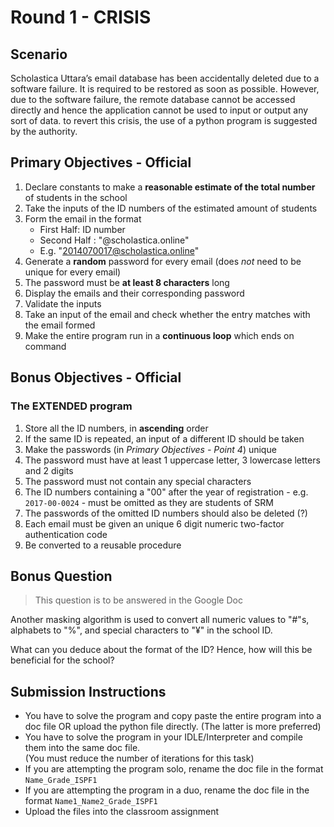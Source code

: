 # Round 1 - CRISIS

## Scenario

Scholastica Uttara’s email database has been accidentally deleted due to a software failure. It is required to be restored as soon as possible. However, due to the software failure, the remote database cannot be accessed directly and hence the application cannot be used to input or output any sort of data. to revert this crisis, the use of a python program is suggested by the authority.

## Primary Objectives - Official

1. Declare constants to make a **reasonable estimate of the total number** of students in the school
2. Take the inputs of the ID numbers of the estimated amount of students
3. Form the email in the format
     - First Half: ID number
     - Second Half : "@scholastica.online"
     - E.g. "2014070017@scholastica.online"
4. Generate a **random** password for every email (does _not_ need to be unique for every email)
5. The password must be **at least 8 characters** long
6. Display the emails and their corresponding password
7. Validate the inputs
8. Take an input of the email and check whether the entry matches with the email formed
9. Make the entire program run in a **continuous loop** which ends on command

## Bonus Objectives - Official

### The EXTENDED program

1. Store all the ID numbers, in **ascending** order
2. If the same ID is repeated, an input of a different ID should be taken
3. Make the passwords (in _Primary Objectives - Point 4_) unique
4. The password must have at least 1 uppercase letter, 3 lowercase letters and 2 digits
5. The password must not contain any special characters
6. The ID numbers containing a "00" after the year of registration - e.g. `2017-00-0024` - must be omitted as they are students of SRM
7. The passwords of the omitted ID numbers should also be deleted (?)
8. Each email must be given an unique 6 digit numeric two-factor authentication code
9. Be converted to a reusable procedure

## Bonus Question

> This question is to be answered in the Google Doc

Another masking algorithm is used to convert all numeric values to "#"s, alphabets to "%", and special characters to "¥" in the school ID.

What can you deduce about the format of the ID? Hence, how will this be beneficial for the school?

## Submission Instructions

- You have to solve the program and copy paste the entire program into a doc file OR upload the python file directly. (The latter is more preferred)
- You have to solve the program in your IDLE/Interpreter and compile them into the same doc file.  
(You must reduce the number of iterations for this task)
- If you are attempting the program solo, rename the doc file in the format `Name_Grade_ISPF1`
- If you are attempting the program in a duo, rename the doc file in the format `Name1_Name2_Grade_ISPF1`
- Upload the files into the classroom assignment